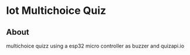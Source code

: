 # Iot Multichoice Quiz
## About 
multichoice quizz using a esp32 micro controller as buzzer and quizapi.io
